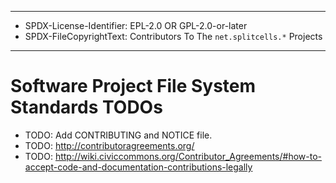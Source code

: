 ----
* SPDX-License-Identifier: EPL-2.0 OR GPL-2.0-or-later
* SPDX-FileCopyrightText: Contributors To The `net.splitcells.*` Projects
----
# Software Project File System Standards TODOs
* TODO: Add CONTRIBUTING and NOTICE file.
* TODO: http://contributoragreements.org/
* TODO: http://wiki.civiccommons.org/Contributor_Agreements/#how-to-accept-code-and-documentation-contributions-legally